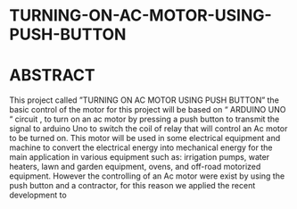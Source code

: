 # TURNING-ON-AC-MOTOR-USING-PUSH-BUTTON
# ABSTRACT 
This project called ”TURNING ON AC MOTOR USING PUSH BUTTON” the basic control of the motor for this project will be based on “ ARDUINO UNO “ circuit , to turn on an ac motor by pressing a push button to transmit  the signal to  arduino Uno to switch the coil of relay that will control an Ac motor to be turned on.  This motor will be used in some electrical equipment and machine to convert the electrical energy into mechanical energy for the main application in various equipment such as: irrigation pumps, water heaters, lawn and garden equipment, ovens, and off-road motorized equipment.  However the controlling of an Ac motor were exist by using the push button and a contractor, for this reason we applied the recent development to 
